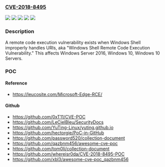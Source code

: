 ### [CVE-2018-8495](https://cve.mitre.org/cgi-bin/cvename.cgi?name=CVE-2018-8495)
![](https://img.shields.io/static/v1?label=Product&message=Windows%2010%20Servers&color=blue)
![](https://img.shields.io/static/v1?label=Product&message=Windows%2010&color=blue)
![](https://img.shields.io/static/v1?label=Product&message=Windows%20Server%202016&color=blue)
![](https://img.shields.io/static/v1?label=Version&message=n%2Fa&color=blue)
![](https://img.shields.io/static/v1?label=Vulnerability&message=Remote%20Code%20Execution&color=brighgreen)

### Description

A remote code execution vulnerability exists when Windows Shell improperly handles URIs, aka "Windows Shell Remote Code Execution Vulnerability." This affects Windows Server 2016, Windows 10, Windows 10 Servers.

### POC

#### Reference
- https://leucosite.com/Microsoft-Edge-RCE/

#### Github
- https://github.com/0xT11/CVE-POC
- https://github.com/LeCielBleu/SecurityDocs
- https://github.com/YuTing-Linux/yuting.github.io
- https://github.com/hectorgie/PoC-in-GitHub
- https://github.com/password520/collection-document
- https://github.com/qazbnm456/awesome-cve-poc
- https://github.com/tom0li/collection-document
- https://github.com/whereisr0da/CVE-2018-8495-POC
- https://github.com/xbl3/awesome-cve-poc_qazbnm456

